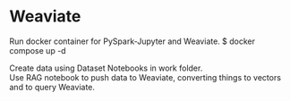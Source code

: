 # Weaviate

Run docker container for PySpark-Jupyter and Weaviate.
$ docker compose up -d

Create data using Dataset Notebooks in work folder.<br>
Use RAG notebook to push data to Weaviate, converting things to vectors and to query Weaviate. 
